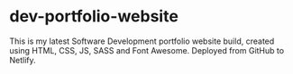 # dev-portfolio-website

This is my latest Software Development portfolio website build, created using HTML, CSS, JS, SASS and Font Awesome. Deployed from GitHub to Netlify.
